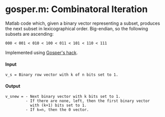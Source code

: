 # gosper.m: Combinatoral Iteration
Matlab code which, given a binary vector representing a subset, produces the next subset in lexicographical order.
Big-endian, so the following subsets are ascending:  

    000 < 001 < 010 < 100 < 011 < 101 < 110 < 111
    
Implemented using [Gosper's hack](https://en.wikipedia.org/wiki/Combinatorial_number_system#Applications).
    
#### Input

    v_s = Binary row vector with k of n bits set to 1.
    
#### Output
    v_snew = - Next binary vector with k bits set to 1. 
             - If there are none, left, then the first binary vector
               with (k+1) bits set to 1.
             - If k=n, then the 0 vector.
